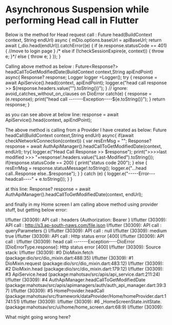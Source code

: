 
# Asynchronous Suspension while performing Head call in Flutter

Below is the method for Head request call :
Future<Response> head(BuildContext context, String endUrl) async {
    mDio.options.baseUrl = apiBaseUrl;
    return await (_dio.head(endUrl)).catchError((e) {
      if (e.response.statusCode == 401) {
        //move to login page
      }
      /* else if (!checkSessionExpire(e, context)) {
        throw e;
      }*/
      else {
        throw e;
      }
    });
  }

Calling above method as below :
Future<Response?> headCallToGetModifiedDate(BuildContext context,String apiEndPoint) async{
    Response? response;
    Logger logger =Logger();
    try {
      response = await ApiService().head(context, apiEndPoint);
      logger.e("head call response >>  ${response.headers.value("").toString()}");
    }
    // ignore: avoid_catches_without_on_clauses
    on DioError catch(e)
    {
      response = (e.response);
      print("head call -------Exception----${e.toString()}");
    }
    return response;
  }

as you can see above at below line:
response = await ApiService().head(context, apiEndPoint);

The above method is calling from a Provider I have created as below:
Future<void> headCall(BuildContext context,String endUrl) async{
if(await checkNetworkConnection(context))
{
  var resErrMsg = "";
  Response? response = await AuthApiManager().headCallToGetModifiedDate(context, endUrl);
  try{
    logger.e("Head Call Response >>   $response");
    print(">>>>last modified >>>  "+response!.headers.value("Last-Modified").toString());
    if(response.statusCode == 200)
    {
      print("status code 200");
    }
    else {
      resErrMsg = response.statusMessage!.toString();
      logger.e("...head call..Response else..$response");
    }
  }
  catch (e)
  {
    logger.e("-----Error---headcall----" + e.toString());
  }
}

at this line:
Response? response = await AuthApiManager().headCallToGetModifiedDate(context, endUrl);

and finally in my Home screen I am calling above method using provider stuff,
but getting below error:

I/flutter (30309): API call : headers {Authorization: Bearer }
I/flutter (30309): API call : http://s3.ap-south-naws.com/file.json
I/flutter (30309): API call : queryParameters {}
I/flutter (30309): API call : null
I/flutter (30309): medium true
I/flutter (30309): API call : Http status error [400]
I/flutter (30309): API call :
I/flutter (30309): head call -------Exception----DioError
[DioErrorType.response]: Http status error [400] I/flutter (30309):
Source stack: I/flutter (30309): #0      DioMixin.fetch
(package:dio/src/dio_mixin.dart:488:35) I/flutter (30309): #1
DioMixin.request (package:dio/src/dio_mixin.dart:483:12) I/flutter
(30309): #2      DioMixin.head (package:dio/src/dio_mixin.dart:179:12)
I/flutter (30309): #3      ApiService.head
(package:mahotsav/src/apis/api_service.dart:211:24) I/flutter (30309):
#4      AuthApiManager.headCallToGetModifiedDate (package:mahotsav/src/apis/apimanagers/auth/auth_api_manager.dart:39:37)
I/flutter (30309): #5      HomeProvider.headCall
(package:mahotsav/src/framework/dataProvider/Home/homeProvider.dart:1741:51)
I/flutter (30309):  I/flutter (30309): #6
_HomeScreenState.initState. (package:mahotsav/src/ui/home/home_screen.dart:68:9) I/flutter
(30309): 

What might going wrong here?

        